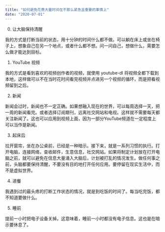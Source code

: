 ```yaml
---
title: "如何避免花费大量时间在不那么紧急且重要的事情上"
date: "2020-07-01"
---
```


0. 让大脑保持清醒

我的方式是打断当前的状态，用十分钟的时间什么都不做。可以躺在床上或坐在椅子上，想象自己在另一个地点，或者什么都不想。问一问自己，想做什么，需要怎么做才能达到目标。


1. YouTube 视频 

我的方式是看到喜欢的视频创作者的视频，就使用 youtube-dl 将视频全都下载到本地，这样做可以不在当时花时间看完视频并点进另一个视频的循环，而是把看视频留到之后。

2. 新闻

新闻会过时，新闻也不一定正确。如果想融入现在的世界，可以每周选择一天，把一周的新闻看完。或者选择订阅期刊，远离社交网站和电视。这样就不需要每天都关注新闻了。这也可以应用到视频上面，因为一部分YouTube频道在一定程度上可以当作是新闻。

3. 起床后

拉开窗帘，坐在办公桌前，已经是一种暗示。接下来，就是一系列习惯的执行。打开电脑，连接网络，查收邮件，生意信息，社交网站。如果将制定计划放在打开电脑之前，就可以避免在信息大量涌入大脑后，计划被打乱的情况发生。做任何事之前，头脑都要保持清醒，不要没有目的地打开任何应用。要停留在现实生活中，而不是虚拟世界。

4. 进餐

我遇到过的最头疼的打断工作状态的情况，就是到吃饭的时间了。每当吃完饭，都不知道要做什么。

5. 睡前

提前一小时把电子设备关掉。这意味着，睡前一小时都没有电子信息。这也是在暗示要休息了。

